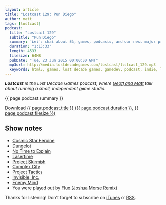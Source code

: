 ```yaml
---
layout: article
title: "Lostcast 129: Pun Diego"
author: matt
tags: [lostcast]
podcast:
  title: "Lostcast 129"
  subtitle: "Pun Diego"
  summary: "Let's chat about E3, games, podcasts, and our next major project!"
  duration: "1:15:33"
  length: 4533
  filesize: 64MB
  pubDate: "Tue, 23 Jun 2015 00:00:00 GMT"
  mp3url: http://media.lostdecadegames.com/lostcast/lostcast_129.mp3
  keywords: html5, games, lost decade games, gamedev, podcast, indie, lostcast
---
```

_**Lostcast** is the Lost Decade Games podcast, where [Geoff and Matt](/about/) talk about running a small, independent game studio._

{{ page.podcast.summary }}

<a class="download-podcast" href="{{ page.podcast.mp3url }}">
	Download {{ page.podcast.title }} ({{ page.podcast.duration }}, {{ page.podcast.filesize }})
</a>

## Show notes

* [Cosmic Star Heroine](https://www.kickstarter.com/projects/1596638143/cosmic-star-heroine-sci-fi-spy-rpg-for-pc-mac-ps4)
* [Dungelot](http://www.dungelot.com/)
* [No Time to Explain](http://tinybuild.com/notime)
* [Lasertime](https://www.patreon.com/lasertime?ty=h)
* [Project Skirmish](https://www.youtube.com/watch?v=X09lGCikEbI)
* [Complex City](/lostcast-116/)
* [Project Tactics](https://www.youtube.com/watch?v=lQTN-4PKWqc)
* [Invisible, Inc.](http://store.steampowered.com/app/243970/)
* [Enemy Mind](http://store.steampowered.com/app/285840/)
* You were played out by [Flux (Joshua Morse Remix)](https://joshuamorse.bandcamp.com/track/flux-joshua-morse-remix)

Thanks for listening! Don't forget to subscribe on [iTunes](http://itunes.apple.com/us/podcast/lostcast/id481950724) or [RSS](/lostcast.xml).
